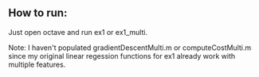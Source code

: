 ## How to run: ##
Just open octave and run ex1 or ex1_multi.

Note: I haven't populated gradientDescentMulti.m or computeCostMulti.m since my original linear regession functions for ex1 already work with multiple features.
